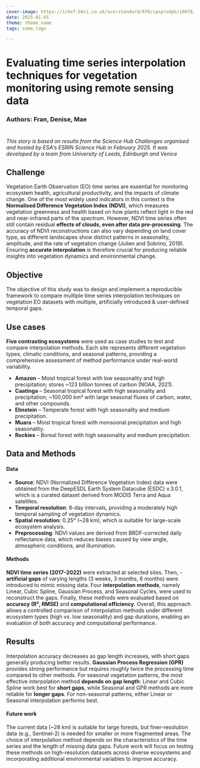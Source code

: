 ```yaml
---
cover-image: https://ichef.bbci.co.uk/ace/standard/976/cpsprodpb/10678/production/_92329176_c0157414-lowland_rainforest_danum_valley_sabah-spl.jpg.webp
date: 2025-01-01
theme: theme_name
tags: some,tags

---
```


# Evaluating time series interpolation techniques for vegetation monitoring using remote sensing data <!--{ as="img" mode="hero" src="https://ichef.bbci.co.uk/ace/standard/976/cpsprodpb/10678/production/_92329176_c0157414-lowland_rainforest_danum_valley_sabah-spl.jpg.webp" }-->
### Authors: Fran, Denise, Mae <!--{ style="font-size:1.5rem;opacity:0.7;margin-top:1rem;" }-->

#
*This story is based on results from the Science Hub Challenges organised and hosted by ESA's ESRIN Science Hub in February 2025. It was developed by a team from University of Leeds, Edinburgh and Venice*

## Challenge
Vegetation Earth Observation (EO) time series are essential for monitoring ecosystem health, agricultural productivity, and the impacts of climate change. One of the most widely used indicators in this context is the **Normalised Difference Vegetation Index (NDVI)**, which measures vegetation greenness and health based on how plants reflect light in the red and near-infrared parts of the spectrum. However, NDVI time series often still contain residual **effects of clouds, even after data pre-processing**. The accuracy of NDVI reconstructions can also vary depending on land cover type, as different landscapes show distinct patterns in seasonality, amplitude, and the rate of vegetation change (Julien and Sobrino, 2019). Ensuring **accurate interpolation** is therefore crucial for producing reliable insights into vegetation dynamics and environmental change.



## Objective
The objective of this study was to design and implement a reproducible framework to compare multiple time series interpolation techniques on vegetation EO datasets with multiple, artificially introduced & user-defined temporal gaps.

## Use cases
**Five contrasting ecosystems** were used as case studies to test and compare interpolation methods. Each site represents different vegetation types, climatic conditions, and seasonal patterns, providing a comprehensive assessment of method performance under real-world variability.
- **Amazon** – Moist tropical forest with low seasonality and high precipitation; stores ~123 billion tonnes of carbon (NOAA, 2021).
- **Caatinga** – Seasonal tropical forest with high seasonality and precipitation; ~100,000 km² with large seasonal fluxes of carbon, water, and other compounds.
- **Elmstein** – Temperate forest with high seasonality and medium precipitation.
- **Muara** – Moist tropical forest with monsoonal precipitation and high seasonality.
- **Rockies** – Boreal forest with high seasonality and medium precipitation.


## Data and Methods
#### Data
- **Source**: NDVI (Normalized Difference Vegetation Index) data were obtained from the DeepESDL Earth System Datacube (ESDC) v.3.0.1, which is a curated dataset derived from MODIS Terra and Aqua satellites.
- **Temporal resolution**: 8-day intervals, providing a moderately high temporal sampling of vegetation dynamics.
- **Spatial resolution**: 0.25° (~28 km), which is suitable for large-scale ecosystem analysis.
- **Preprocessing**: NDVI values are derived from BRDF-corrected daily reflectance data, which reduces biases caused by view angle, atmospheric conditions, and illumination.

#### Methods
**NDVI time series (2017–2022)** were extracted at selected sites. Then, - **artificial gaps** of varying lengths (3 weeks, 3 months, 6 months) were introduced to mimic missing data. Four **interpolation methods**, namely Linear, Cubic Spline, Gaussian Process, and Seasonal Cycles, were used to reconstruct the gaps. 
Finally, these methods were evaluated based on **accuracy (R², RMSE)** and **computational efficiency**.
Overall, this approach allows a controlled comparison of interpolation methods under different ecosystem types (high vs. low seasonality) and gap durations, enabling an evaluation of both accuracy and computational performance.


## Results
Interpolation accuracy decreases as gap length increases, with short gaps generally producing better results. **Gaussian Process Regression (GPR)** provides strong performance but requires roughly twice the processing time compared to other methods. For seasonal vegetation patterns, the most effective interpolation method **depends on gap length**: Linear and Cubic Spline work best for **short gaps**, while Seasonal and GPR methods are more reliable for **longer gaps**. For non-seasonal patterns, either Linear or Seasonal interpolation performs best.
#### Future work
The current data (~28 km) is suitable for large forests, but finer-resolution data (e.g., Sentinel-2) is needed for smaller or more fragmented areas. The choice of interpolation method depends on the characteristics of the time series and the length of missing data gaps. Future work will focus on testing these methods on high-resolution datasets across diverse ecosystems and incorporating additional environmental variables to improve accuracy.

